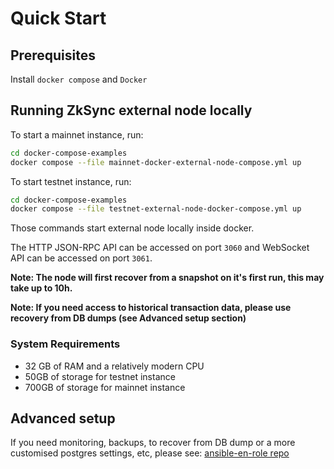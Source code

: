 # Quick Start

## Prerequisites

Install `docker compose` and `Docker`

## Running ZkSync external node locally

To start a mainnet instance, run:

```sh
cd docker-compose-examples
docker compose --file mainnet-docker-external-node-compose.yml up
```

To start testnet instance, run:

```sh
cd docker-compose-examples
docker compose --file testnet-external-node-docker-compose.yml up
```

Those commands start external node locally inside docker.

The HTTP JSON-RPC API can be accessed on port `3060` and WebSocket API can be accessed on port `3061`.

**Note: The node will first recover from a snapshot on it's first run, this may take up to 10h.**

**Note: If you need access to historical transaction data, please use recovery from DB dumps (see Advanced setup
section)**

### System Requirements

- 32 GB of RAM and a relatively modern CPU
- 50GB of storage for testnet instance
- 700GB of storage for mainnet instance

## Advanced setup

If you need monitoring, backups, to recover from DB dump or a more customised postgres settings, etc, please see:
[ansible-en-role repo](https://github.com/matter-labs/ansible-en-role)
